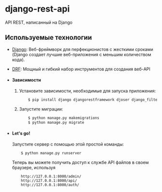 # django-rest-api
API REST, написанный на Django

## Используемые технологии
* [Django](https://www.djangoproject.com/): Веб-фреймворк для перфекционистов с жесткими сроками (Django создает лучшие веб-приложения с меньшим количеством кода).
* [DRF](www.django-rest-framework.org/): Мощный и гибкий набор инструментов для создания веб-API

* #### Зависимости
     1. Установите зависимости, необходимые для запуска приложения:
        ```bash
            $ pip install django djangorestframework djoser django_filters drf_yasg django-cors-headers
        ```
     2. Запустите миграции:
        ```bash
            $ python manage.py makemigrations
            $ python manage.py migrate
        ```

* #### Let's go!
    Запустите сервер с помощью этой простой команды:
    ```bash
        $ python manage.py runserver
    ```
    Теперь вы можете получить доступ к службе API файлов в своем браузере, используя
    ```
        http://127.0.0.1:8000/admin/
        http://127.0.0.1:8000/api/
        http://127.0.0.1:8000/auth/
    ```
